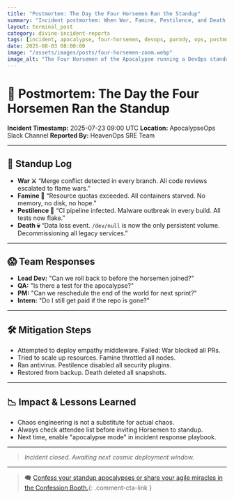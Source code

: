 ```yaml
---
title: "Postmortem: The Day the Four Horsemen Ran the Standup"
summary: "Incident postmortem: When War, Famine, Pestilence, and Death took over the ops standup, chaos reigned and the team scrambled to mitigate the apocalypse."
layout: terminal_post
category: divine-incident-reports
tags: [incident, apocalypse, four-horsemen, devops, parody, ops, postmortem]
date: 2025-08-03 08:00:00
image: "/assets/images/posts/four-horsemen-zoom.webp"
image_alt: "The Four Horsemen of the Apocalypse running a DevOps standup meeting"
---
```


# 🏇 Postmortem: The Day the Four Horsemen Ran the Standup

**Incident Timestamp:** 2025-07-23 09:00 UTC
**Location:** ApocalypseOps Slack Channel
**Reported By:** HeavenOps SRE Team

---

## 📝 Standup Log

- **War ⚔️** “Merge conflict detected in every branch. All code reviews escalated to flame wars.”  
- **Famine 🍞** “Resource quotas exceeded. All containers starved. No memory, no disk, no hope.”  
- **Pestilence 🦠** “CI pipeline infected. Malware outbreak in every build. All tests now flake.”  
- **Death 💀** “Data loss event. `/dev/null` is now the only persistent volume. Decommissioning all legacy services.”  

---

## 😱 Team Responses

- **Lead Dev:** "Can we roll back to before the horsemen joined?"
- **QA:** "Is there a test for the apocalypse?"
- **PM:** "Can we reschedule the end of the world for next sprint?"
- **Intern:** "Do I still get paid if the repo is gone?"

---

## 🛠️ Mitigation Steps

- Attempted to deploy empathy middleware. Failed: War blocked all PRs.
- Tried to scale up resources. Famine throttled all nodes.
- Ran antivirus. Pestilence disabled all security plugins.
- Restored from backup. Death deleted all snapshots.

---

## 📉 Impact & Lessons Learned

- Chaos engineering is not a substitute for actual chaos.
- Always check attendee list before inviting Horsemen to standup.
- Next time, enable "apocalypse mode" in incident response playbook.

---

> *Incident closed. Awaiting next cosmic deployment window.*

---

> 🗨️ [Confess your standup apocalypses or share your agile miracles in the Confession Booth.](#confessions){: .comment-cta-link }
